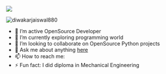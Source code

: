 ![](https://visitor-badge.glitch.me/badge?page_id=diwakarjaiswal880.diwakarjaiswal880)

![diwakarjaiswal880](https://github-readme-stats.vercel.app/api?username=diwakarjaiswal880&show_icons=true&title_color=fff&icon_color=79ff97&text_color=ffffff&bg_color=151515)




- 🔭 I’m active OpenSource Developer
- 🌱 I’m currently exploring programming world
- 👯 I’m looking to collaborate on OpenSource Python projects
- 💬 Ask me about anything [here](https://github.com/diwakarjaiswal880/diwakarjaiswal880/issues)
- 📫 How to reach me: 
- ⚡ Fun fact: I did diploma in Mechanical Engineering







  

